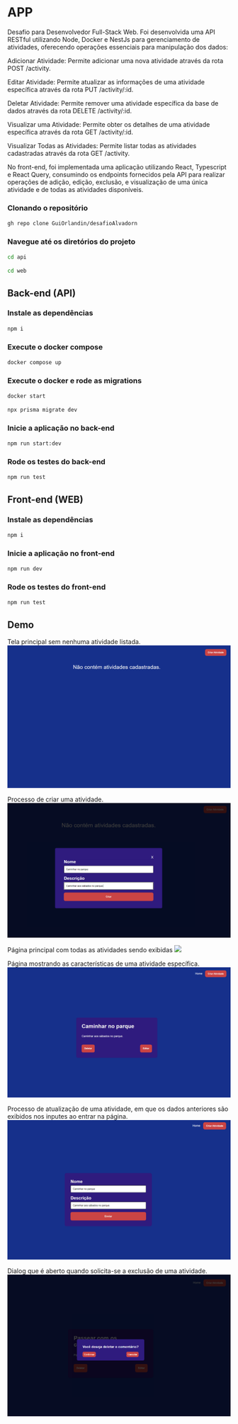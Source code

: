 # APP

Desafio para Desenvolvedor Full-Stack Web. Foi desenvolvida uma API RESTful utilizando Node, Docker e NestJs para gerenciamento de atividades, oferecendo operações essenciais para manipulação dos dados:

Adicionar Atividade: Permite adicionar uma nova atividade através da rota POST /activity.

Editar Atividade: Permite atualizar as informações de uma atividade específica através da rota PUT /activity/:id.

Deletar Atividade: Permite remover uma atividade específica da base de dados através da rota DELETE /activity/:id.

Visualizar uma Atividade: Permite obter os detalhes de uma atividade específica através da rota GET /activity/:id.

Visualizar Todas as Atividades: Permite listar todas as atividades cadastradas através da rota GET /activity.

No front-end, foi implementada uma aplicação utilizando React, Typescript e React Query, consumindo os endpoints fornecidos pela API para realizar operações de adição, edição, exclusão, e visualização de uma única atividade e de todas as atividades disponíveis.

### Clonando o repositório

```sh
gh repo clone GuiOrlandin/desafioAlvadorn
```

### Navegue até os diretórios do projeto

```sh
cd api
```

```sh
cd web
```

## Back-end (API)

### Instale as dependências

```sh
npm i
```

### Execute o docker compose

```sh
docker compose up
```

### Execute o docker e rode as migrations

```sh
docker start
```

```sh
npx prisma migrate dev

```

### Inicie a aplicação no back-end

```sh
npm run start:dev
```

### Rode os testes do back-end

```sh
npm run test
```

## Front-end (WEB)

### Instale as dependências

```sh
npm i
```

### Inicie a aplicação no front-end

```sh
npm run dev
```

### Rode os testes do front-end

```sh
npm run test
```

## Demo

Tela principal sem nenhuma atividade listada.
<img src="web/src/assets/telaprincipal.png">

Processo de criar uma atividade.
<img src="web/src/assets/criandoumaatividade.png">

Página principal com todas as atividades sendo exibidas
<img src="web/src/src/assets/listandotodasasatividades.png">

Página mostrando as características de uma atividade específica.
<img src="web/src/assets/informacoesdaatividade.png">

Processo de atualização de uma atividade, em que os dados anteriores são exibidos nos inputes ao entrar na página.
<img src="web/src/assets/editandoumaatividade.png">

Dialog que é aberto quando solicita-se a exclusão de uma atividade.
<img src="web/src/assets/deletandoumaatividade.png">

